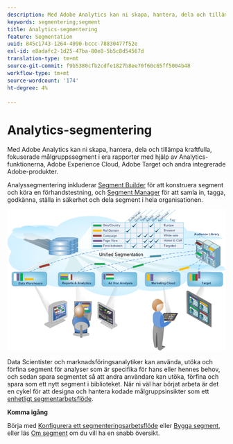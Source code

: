 ```yaml
---
description: Med Adobe Analytics kan ni skapa, hantera, dela och tillämpa kraftfulla, fokuserade målgruppssegment i era rapporter med hjälp av Analytics-funktionerna, Adobe Experience Cloud, Adobe Target och andra integrerade Adobe-produkter.
keywords: segmentering;segment
title: Analytics-segmentering
feature: Segmentation
uuid: 845c1743-1264-4090-bccc-78830477f52e
exl-id: e8adafc2-1d25-47ba-80e8-5b5c8d54567d
translation-type: tm+mt
source-git-commit: f9b5380cfb2cdfe1827b8ee70f60c65ff5004b48
workflow-type: tm+mt
source-wordcount: '174'
ht-degree: 4%

---
```


# Analytics-segmentering

Med Adobe Analytics kan ni skapa, hantera, dela och tillämpa kraftfulla, fokuserade målgruppssegment i era rapporter med hjälp av Analytics-funktionerna, Adobe Experience Cloud, Adobe Target och andra integrerade Adobe-produkter.

Analyssegmentering inkluderar [Segment Builder](/help/components/segmentation/segmentation-workflow/seg-workflow.md) för att konstruera segment och köra en förhandstestning, och [Segment Manager](/help/components/segmentation/segmentation-workflow/seg-workflow.md) för att samla in, tagga, godkänna, ställa in säkerhet och dela segment i hela organisationen.

![](assets/seg__overview.png)

Data Scientister och marknadsföringsanalytiker kan använda, utöka och förfina segment för analyser som är specifika för hans eller hennes behov, och sedan spara segmentet så att andra användare kan utöka, förfina och spara som ett nytt segment i biblioteket. När ni väl har börjat arbeta är det en cykel för att designa och hantera kodade målgruppsinsikter som ett [enhetligt segmentarbetsflöde](/help/components/segmentation/segmentation-workflow/seg-workflow.md).

**Komma igång**

Börja med [Konfigurera ett segmenteringsarbetsflöde](/help/components/segmentation/segmentation-workflow/seg-workflow.md) eller [Bygga segment](/help/components/segmentation/segmentation-workflow/seg-build.md), eller läs [Om segment](/help/components/segmentation/seg-overview.md) om du vill ha en snabb översikt.
